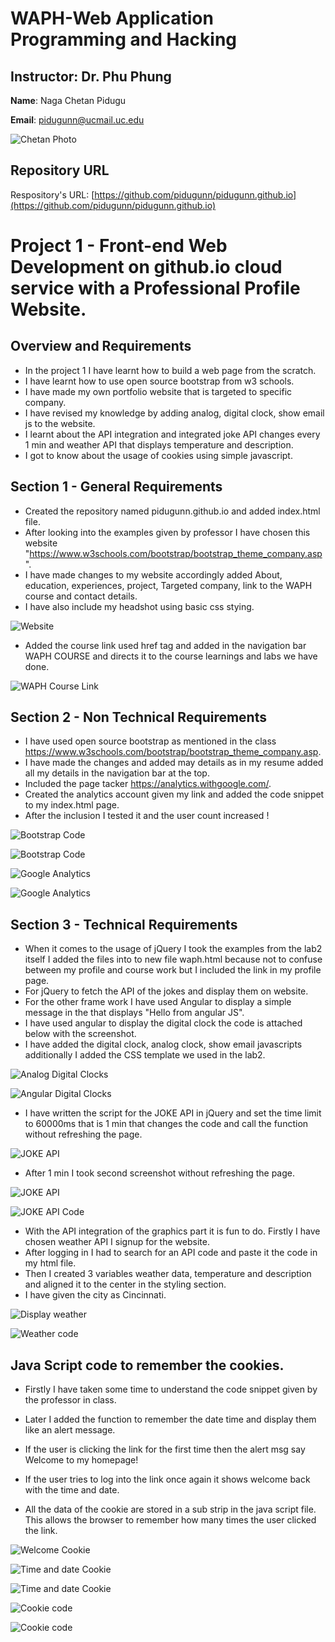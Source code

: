 # WAPH-Web Application Programming and Hacking

## Instructor: Dr. Phu Phung

**Name**: Naga Chetan Pidugu

**Email**: pidugunn@ucmail.uc.edu

![Chetan Photo](images/image.jpeg)

## Repository URL

Respository's URL: [https://github.com/pidugunn/pidugunn.github.io](https://github.com/pidugunn/pidugunn.github.io)

# Project 1 - Front-end Web Development on github.io cloud service with a Professional Profile Website.




## Overview and Requirements 

- In the project 1 I have learnt how to build a web page from the scratch.
- I have learnt how to use open source bootstrap from w3 schools.
- I have made my own portfolio website that is targeted to specific company.
- I have revised my knowledge by adding analog, digital clock, show email js to the website.
- I learnt about the API integration and integrated joke API changes every 1 min and weather API that displays temperature and description.
- I got to know about the usage of cookies using simple javascript.

## Section 1 - General Requirements 

- Created the repository named pidugunn.github.io and added index.html file.
- After looking into the examples given by professor I have chosen this website "https://www.w3schools.com/bootstrap/bootstrap_theme_company.asp".
- I have made changes to my website accordingly added About, education, experiences, project, Targeted company, link to the WAPH course and contact details.
- I have also include my headshot using basic css stying.

![Website](images/webpage.png)

- Added the course link used href tag and added in the navigation bar WAPH COURSE and directs it to the course learnings and labs we have done.

![WAPH Course Link](images/link.png)

## Section 2 - Non Technical Requirements

- I have used open source bootstrap as mentioned in the class https://www.w3schools.com/bootstrap/bootstrap_theme_company.asp.
- I have made the changes and added may details as in my resume added all my details in the navigation bar at the top.
- Included the page tacker https://analytics.withgoogle.com/.
- Created the analytics account given my link and added the code snippet to my index.html page.
- After the inclusion I tested it and the user count increased !

![Bootstrap Code](images/bootstrapcode.png)

![Bootstrap Code](images/bootstrapweb.png)

![Google Analytics](images/google.png)

![Google Analytics](images/analytics.png)

## Section 3 - Technical Requirements

- When it comes to the usage of jQuery I took the examples from the lab2 itself I added the files into to new file waph.html because not to confuse between my profile and course work but I included the link in my profile page.
- For jQuery to fetch the API of the jokes and display them on website.
- For the other frame work I have used Angular to display a simple message in the that displays "Hello from angular JS".
- I have used angular to display the digital clock the code is attached below with the screenshot.
- I have added the digital clock, analog clock, show email javascripts additionally I added the CSS template we used in the lab2.

![Analog Digital Clocks ](images/jQueryclocks.png)

![Angular  Digital Clocks ](images/angulartime.png)



- I have written the script for the JOKE API in jQuery and set the time limit to 60000ms that is 1 min that changes the code and call the function without refreshing the page.

![JOKE API ](images/jQueryjoke.png)

- After 1 min I took second screenshot without refreshing the page.

![JOKE API ](images/jQueryjokeex2.png)


![JOKE API Code ](images/joke1min.png)

- With the API integration of the graphics part it is fun to do. Firstly I have chosen weather API I signup for the website.
- After logging in I had to search for an API code and paste it the code in my html file.
- Then I created 3 variables weather data, temperature and description and aligned it to the center in the styling section.
- I have given the city as Cincinnati.

![Display weather ](images/weather.png)


![Weather code ](images/graphicapicode.png)

## Java Script code to remember the cookies.

- Firstly I have taken some time to understand the code snippet given by the professor in class.

- Later I added the function to remember the date time and display them like an alert message.
- If the user is clicking the link for the first time then the alert msg say Welcome to my homepage!
- If the user tries to log into the link once again it shows welcome back with the time and date.
- All the data of the cookie are stored in a sub strip in the java script file. This allows the browser to remember how many times the user clicked the link.



![Welcome Cookie ](images/welcome.png)


![Time and date Cookie ](images/cookietime.png)


![Time and date Cookie ](images/cookietime.png)


![Cookie code](images/cookiecode1.png)


![Cookie code ](images/cookiecode2.png)





























